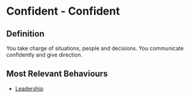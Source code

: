 # Confident - Confident   

## Definition 

You take charge of situations, people and decisions. You communicate confidently and give direction. 

## Most Relevant Behaviours

* [Leadership](behav/leadership.md)

